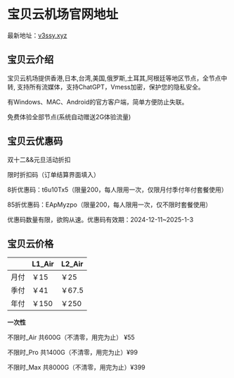 # 宝贝云机场官网地址

最新地址：[v3ssy.xyz](https://web1.bby011.com/#/register?code=9ivDsP2f)

## 宝贝云介绍

宝贝云机场提供香港,日本,台湾,美国,俄罗斯,土耳其,阿根廷等地区节点，全节点中转, 支持所有流媒体，支持ChatGPT，Vmess加密，保护您的隐私安全。

有Windows、MAC、Android的官方客户端，简单方便防止失联。

免费体验全部节点(系统自动赠送2G体验流量)

## 宝贝云优惠码

双十二&&元旦活动折扣

限时折扣码（订单结算界面填入）

8折优惠码：t6u10Tx5（限量200，每人限用一次，仅限月付季付年付套餐使用）

85折优惠码：EApMyzpo（限量200，每人限用一次，仅不限时套餐使用）

优惠码数量有限，欲购从速。优惠码有效期：2024-12-11~2025-1-3

## 宝贝云价格

||L1_Air|L2_Air|
|----|----|----|
|月付|￥15|￥25|
|季付|￥41|￥67.5|
|年付|￥150|￥250|

**一次性**

不限时_Air 共600G（不清零，用完为止） ¥55

不限时_Pro 共1400G（不清零，用完为止）¥99

不限时_Max 共8000G（不清零，用完为止）¥399



